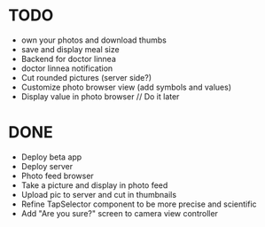 # TODO

- own your photos and download thumbs
- save and display meal size
- Backend for doctor linnea
- doctor linnea notification
- Cut rounded pictures (server side?)
- Customize photo browser view (add symbols and values)
- Display value in photo browser // Do it later


# DONE

- Deploy beta app
- Deploy server
- Photo feed browser
- Take a picture and display in photo feed
- Upload pic to server and cut in thumbnails
- Refine TapSelector component to be more precise and scientific
- Add "Are you sure?" screen to camera view controller
